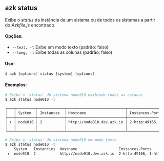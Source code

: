 ## azk status

Exibe o _status_ da instância de um sistema ou de todos os sistemas a partir do _Azkfile.js_ encontrado.

#### Opções:

- `--text, -t`  Exibe em modo texto (padrão: falso)
- `--long, -l`  Exibe todas as colunas (padrão: falso)

#### Uso:

    $ azk [options] status [system] [options]

#### Exemplos:

```sh
# Exibe o 'status' do sistema node010 exibindo todas as colunas
$ azk status node010 -l

┌───┬─────────┬────────────┬───────────────────────────┬────────────────────────────┬────────────────┬───────────┐
│   │ System  │ Instances  │ Hostname                  │ Instances-Ports            │ Provisioned    │ Image     │
├───┼─────────┼────────────┼───────────────────────────┼────────────────────────────┼────────────────┼───────────┤
│ ↑ │ node010 │ 2          │ http://node010.dev.azk.io │ 2-http:49166, 1-http:49165 │ 21 minutes ago │ node:0.10 │
│   │         │            │                           │                            │                │           │
└───┴─────────┴────────────┴───────────────────────────┴────────────────────────────┴────────────────┴───────────┘

# Exibe o 'status' do sistema node010 em modo texto
$ azk status node010 -t
    System   Instancies  Hostname                   Instances-Ports             Provisioned
 ↑  node010  2           http://node010.dev.azk.io  2-http:49166, 1-http:49165  23 minutes ago

```
